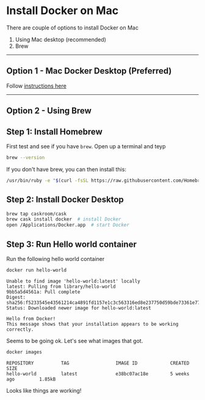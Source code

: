 <link rel='stylesheet' href='../assets/css/main.css'/>

# Install Docker on Mac

There are couple of options to install Docker on Mac

1. Using Mac desktop (recommended)
2. Brew

---

## Option 1 - Mac Docker Desktop (Preferred)

Follow [instructions here](https://docs.docker.com/desktop/mac/install/)

---

## Option 2 - Using Brew

## Step 1: Install Homebrew

First test and see if you have `brew`. Open up a terminal and teyp

```bash
brew --version
```

If you don't have brew, you can then install this:

```bash
/usr/bin/ruby -e "$(curl -fsSL https://raw.githubusercontent.com/Homebrew/install/master/install)"
```


## Step 2: Install Docker Desktop

```bash
brew tap caskroom/cask
brew cask install docker  # install Docker
open /Applications/Docker.app  # start Docker
```


## Step 3: Run Hello world container

Run the following hello world container

```bash
docker run hello-world
```

```console
Unable to find image 'hello-world:latest' locally
latest: Pulling from library/hello-world
9bb5a5d4561a: Pull complete
Digest: sha256:f5233545e43561214ca4891fd1157e1c3c563316ed8e237750d59bde73361e77
Status: Downloaded newer image for hello-world:latest

Hello from Docker!
This message shows that your installation appears to be working correctly.
```

Seems to be going ok.  Let's see what images that got.

```bash
docker images
```

```console
REPOSITORY          TAG                 IMAGE ID            CREATED             SIZE
hello-world         latest              e38bc07ac18e        5 weeks ago         1.85kB
```

Looks like things are working!
